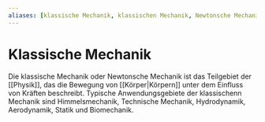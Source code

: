 ```yaml
---
aliases: [klassische Mechanik, klassischen Mechanik, Newtonsche Mechanik, newtonsche Mechanik, newtonschen Mechanik]
---
```

# Klassische Mechanik

Die klassische Mechanik oder Newtonsche Mechanik ist das Teilgebiet der [[Physik]], das die Bewegung von [[Körper|Körpern]] unter dem Einfluss von Kräften beschreibt.
Typische Anwendungsgebiete der klassischenn Mechanik sind Himmelsmechanik, Technische Mechanik, Hydrodynamik, Aerodynamik, Statik und Biomechanik.
